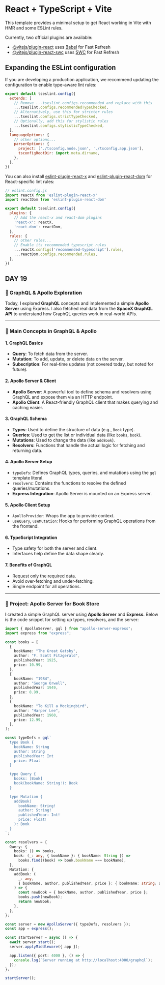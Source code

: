 # React + TypeScript + Vite

This template provides a minimal setup to get React working in Vite with HMR and some ESLint rules.

Currently, two official plugins are available:

- [@vitejs/plugin-react](https://github.com/vitejs/vite-plugin-react/blob/main/packages/plugin-react) uses [Babel](https://babeljs.io/) for Fast Refresh
- [@vitejs/plugin-react-swc](https://github.com/vitejs/vite-plugin-react/blob/main/packages/plugin-react-swc) uses [SWC](https://swc.rs/) for Fast Refresh

## Expanding the ESLint configuration

If you are developing a production application, we recommend updating the configuration to enable type-aware lint rules:

```js
export default tseslint.config({
  extends: [
    // Remove ...tseslint.configs.recommended and replace with this
    ...tseslint.configs.recommendedTypeChecked,
    // Alternatively, use this for stricter rules
    ...tseslint.configs.strictTypeChecked,
    // Optionally, add this for stylistic rules
    ...tseslint.configs.stylisticTypeChecked,
  ],
  languageOptions: {
    // other options...
    parserOptions: {
      project: ['./tsconfig.node.json', './tsconfig.app.json'],
      tsconfigRootDir: import.meta.dirname,
    },
  },
})
```

You can also install [eslint-plugin-react-x](https://github.com/Rel1cx/eslint-react/tree/main/packages/plugins/eslint-plugin-react-x) and [eslint-plugin-react-dom](https://github.com/Rel1cx/eslint-react/tree/main/packages/plugins/eslint-plugin-react-dom) for React-specific lint rules:

```js
// eslint.config.js
import reactX from 'eslint-plugin-react-x'
import reactDom from 'eslint-plugin-react-dom'

export default tseslint.config({
  plugins: {
    // Add the react-x and react-dom plugins
    'react-x': reactX,
    'react-dom': reactDom,
  },
  rules: {
    // other rules...
    // Enable its recommended typescript rules
    ...reactX.configs['recommended-typescript'].rules,
    ...reactDom.configs.recommended.rules,
  },
})
```

## DAY 19

### 🚀 GraphQL & Apollo Exploration

Today, I explored **GraphQL** concepts and implemented a simple **Apollo Server** using Express. I also fetched real data from the **SpaceX GraphQL API** to understand how GraphQL queries work in real-world APIs.

---

### 📘 Main Concepts in GraphQL & Apollo

#### **1. GraphQL Basics**

- **Query**: To fetch data from the server.
- **Mutation**: To add, update, or delete data on the server.
- **Subscription**: For real-time updates (not covered today, but noted for future).

#### **2. Apollo Server & Client**

- **Apollo Server**: A powerful tool to define schema and resolvers using GraphQL and expose them via an HTTP endpoint.
- **Apollo Client**: A React-friendly GraphQL client that makes querying and caching easier.

#### **3. GraphQL Schema**

- **Types**: Used to define the structure of data (e.g., `Book` type).
- **Queries**: Used to get the list or individual data (like `books`, `book`).
- **Mutations**: Used to change the data (like `addBook`).
- **Resolvers**: Functions that handle the actual logic for fetching and returning data.

#### **4. Apollo Server Setup**

- `typeDefs`: Defines GraphQL types, queries, and mutations using the `gql` template literal.
- `resolvers`: Contains the functions to resolve the defined queries/mutations.
- **Express Integration**: Apollo Server is mounted on an Express server.

#### **5. Apollo Client Setup**

- `ApolloProvider`: Wraps the app to provide context.
- `useQuery`, `useMutation`: Hooks for performing GraphQL operations from the frontend.

#### **6. TypeScript Integration**

- Type safety for both the server and client.
- Interfaces help define the data shape clearly.

#### **7. Benefits of GraphQL**

- Request only the required data.
- Avoid over-fetching and under-fetching.
- Single endpoint for all operations.

---

### 🧪 Project: Apollo Server for Book Store

I created a simple GraphQL server using **Apollo Server** and **Express**. Below is the code snippet for setting up types, resolvers, and the server:

```ts
import { ApolloServer, gql } from "apollo-server-express";
import express from "express";

const books = [
  {
    bookName: "The Great Gatsby",
    author: "F. Scott Fitzgerald",
    publishedYear: 1925,
    price: 10.99,
  },
  {
    bookName: "1984",
    author: "George Orwell",
    publishedYear: 1949,
    price: 8.99,
  },
  {
    bookName: "To Kill a Mockingbird",
    author: "Harper Lee",
    publishedYear: 1960,
    price: 12.99,
  },
];

const typeDefs = gql`
  type Book {
    bookName: String
    author: String
    publishedYear: Int
    price: Float
  }

  type Query {
    books: [Book]
    book(bookName: String!): Book
  }

  type Mutation {
    addBook(
      bookName: String!
      author: String!
      publishedYear: Int!
      price: Float!
    ): Book
  }
`;

const resolvers = {
  Query: {
    books: () => books,
    book: (_: any, { bookName }: { bookName: String }) =>
      books.find((book) => book.bookName === bookName),
  },
  Mutation: {
    addBook: (
      _: any,
      { bookName, author, publishedYear, price }: { bookName: string; author: string; publishedYear: number; price: number }
    ) => {
      const newBook = { bookName, author, publishedYear, price };
      books.push(newBook);
      return newBook;
    },
  },
};

const server = new ApolloServer({ typeDefs, resolvers });
const app = express();

const startServer = async () => {
  await server.start();
  server.applyMiddleware({ app });

  app.listen({ port: 4000 }, () => {
    console.log(`Server running at http://localhost:4000/graphql`);
  });
};

startServer();
```
